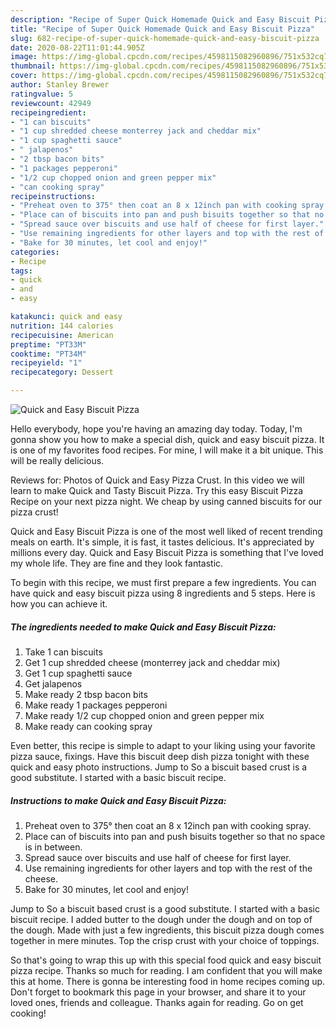 ```yaml
---
description: "Recipe of Super Quick Homemade Quick and Easy Biscuit Pizza"
title: "Recipe of Super Quick Homemade Quick and Easy Biscuit Pizza"
slug: 682-recipe-of-super-quick-homemade-quick-and-easy-biscuit-pizza
date: 2020-08-22T11:01:44.905Z
image: https://img-global.cpcdn.com/recipes/4598115082960896/751x532cq70/quick-and-easy-biscuit-pizza-recipe-main-photo.jpg
thumbnail: https://img-global.cpcdn.com/recipes/4598115082960896/751x532cq70/quick-and-easy-biscuit-pizza-recipe-main-photo.jpg
cover: https://img-global.cpcdn.com/recipes/4598115082960896/751x532cq70/quick-and-easy-biscuit-pizza-recipe-main-photo.jpg
author: Stanley Brewer
ratingvalue: 5
reviewcount: 42949
recipeingredient:
- "1 can biscuits"
- "1 cup shredded cheese monterrey jack and cheddar mix"
- "1 cup spaghetti sauce"
- " jalapenos"
- "2 tbsp bacon bits"
- "1 packages pepperoni"
- "1/2 cup chopped onion and green pepper mix"
- "can cooking spray"
recipeinstructions:
- "Preheat oven to 375° then coat an 8 x 12inch pan with cooking spray."
- "Place can of biscuits into pan and push bisuits together so that no space is in between."
- "Spread sauce over biscuits and use half of cheese for first layer."
- "Use remaining ingredients for other layers and top with the rest of the cheese."
- "Bake for 30 minutes, let cool and enjoy!"
categories:
- Recipe
tags:
- quick
- and
- easy

katakunci: quick and easy 
nutrition: 144 calories
recipecuisine: American
preptime: "PT33M"
cooktime: "PT34M"
recipeyield: "1"
recipecategory: Dessert

---
```



![Quick and Easy Biscuit Pizza](https://img-global.cpcdn.com/recipes/4598115082960896/751x532cq70/quick-and-easy-biscuit-pizza-recipe-main-photo.jpg)

Hello everybody, hope you're having an amazing day today. Today, I'm gonna show you how to make a special dish, quick and easy biscuit pizza. It is one of my favorites food recipes. For mine, I will make it a bit unique. This will be really delicious.

Reviews for: Photos of Quick and Easy Pizza Crust. In this video we will learn to make Quick and Tasty Biscuit Pizza. Try this easy Biscuit Pizza Recipe on your next pizza night. We cheap by using canned biscuits for our pizza crust!

Quick and Easy Biscuit Pizza is one of the most well liked of recent trending meals on earth. It's simple, it is fast, it tastes delicious. It's appreciated by millions every day. Quick and Easy Biscuit Pizza is something that I've loved my whole life. They are fine and they look fantastic.


To begin with this recipe, we must first prepare a few ingredients. You can have quick and easy biscuit pizza using 8 ingredients and 5 steps. Here is how you can achieve it.

<!--inarticleads1-->

##### The ingredients needed to make Quick and Easy Biscuit Pizza:

1. Take 1 can biscuits
1. Get 1 cup shredded cheese (monterrey jack and cheddar mix)
1. Get 1 cup spaghetti sauce
1. Get  jalapenos
1. Make ready 2 tbsp bacon bits
1. Make ready 1 packages pepperoni
1. Make ready 1/2 cup chopped onion and green pepper mix
1. Make ready can cooking spray


Even better, this recipe is simple to adapt to your liking using your favorite pizza sauce, fixings. Have this biscuit deep dish pizza tonight with these quick and easy photo instructions. Jump to So a biscuit based crust is a good substitute. I started with a basic biscuit recipe. 

<!--inarticleads2-->

##### Instructions to make Quick and Easy Biscuit Pizza:

1. Preheat oven to 375° then coat an 8 x 12inch pan with cooking spray.
1. Place can of biscuits into pan and push bisuits together so that no space is in between.
1. Spread sauce over biscuits and use half of cheese for first layer.
1. Use remaining ingredients for other layers and top with the rest of the cheese.
1. Bake for 30 minutes, let cool and enjoy!


Jump to So a biscuit based crust is a good substitute. I started with a basic biscuit recipe. I added butter to the dough under the dough and on top of the dough. Made with just a few ingredients, this biscuit pizza dough comes together in mere minutes. Top the crisp crust with your choice of toppings. 

So that's going to wrap this up with this special food quick and easy biscuit pizza recipe. Thanks so much for reading. I am confident that you will make this at home. There is gonna be interesting food in home recipes coming up. Don't forget to bookmark this page in your browser, and share it to your loved ones, friends and colleague. Thanks again for reading. Go on get cooking!
